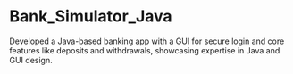 # Bank_Simulator_Java
Developed a Java-based banking app with a GUI for secure login and core features like deposits and withdrawals, showcasing expertise in Java and GUI design.
